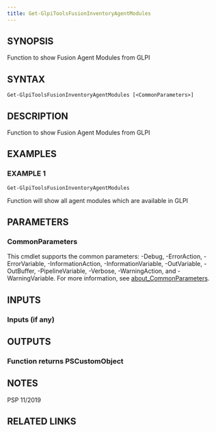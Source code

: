 ```yaml
---
title: Get-GlpiToolsFusionInventoryAgentModules
---
```


## SYNOPSIS
Function to show Fusion Agent Modules from GLPI

## SYNTAX

```
Get-GlpiToolsFusionInventoryAgentModules [<CommonParameters>]
```

## DESCRIPTION
Function to show Fusion Agent Modules from GLPI

## EXAMPLES

### EXAMPLE 1
```
Get-GlpiToolsFusionInventoryAgentModules
```

Function will show all agent modules which are available in GLPI

## PARAMETERS

### CommonParameters
This cmdlet supports the common parameters: -Debug, -ErrorAction, -ErrorVariable, -InformationAction, -InformationVariable, -OutVariable, -OutBuffer, -PipelineVariable, -Verbose, -WarningAction, and -WarningVariable. For more information, see [about_CommonParameters](http://go.microsoft.com/fwlink/?LinkID=113216).

## INPUTS

### Inputs (if any)
## OUTPUTS

### Function returns PSCustomObject
## NOTES
PSP 11/2019

## RELATED LINKS
